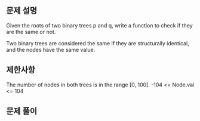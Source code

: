 ## 문제 설명

Given the roots of two binary trees p and q, write a function to check if they are the same or not.

Two binary trees are considered the same if they are structurally identical, and the nodes have the same value.

## 제한사항

The number of nodes in both trees is in the range [0, 100].
-104 <= Node.val <= 104

## 문제 풀이

